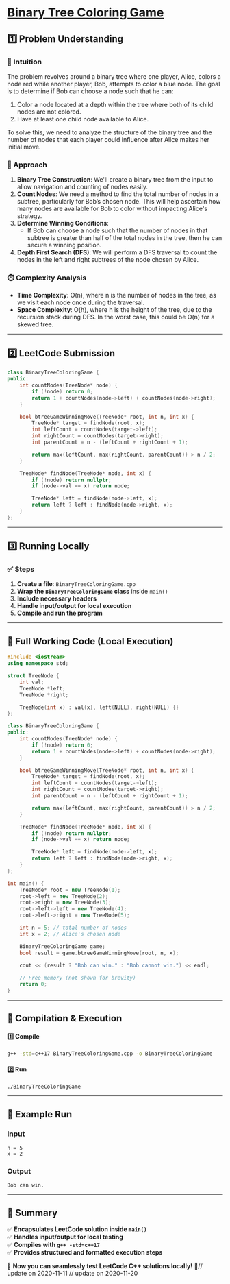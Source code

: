 # **[Binary Tree Coloring Game](https://leetcode.com/problems/binary-tree-coloring-game/description/)**  

## **1️⃣ Problem Understanding**  
### **📌 Intuition**  
The problem revolves around a binary tree where one player, Alice, colors a node red while another player, Bob, attempts to color a blue node. The goal is to determine if Bob can choose a node such that he can:
1. Color a node located at a depth within the tree where both of its child nodes are not colored.
2. Have at least one child node available to Alice.

To solve this, we need to analyze the structure of the binary tree and the number of nodes that each player could influence after Alice makes her initial move.

### **🚀 Approach**  
1. **Binary Tree Construction**: We'll create a binary tree from the input to allow navigation and counting of nodes easily.
2. **Count Nodes**: We need a method to find the total number of nodes in a subtree, particularly for Bob’s chosen node. This will help ascertain how many nodes are available for Bob to color without impacting Alice's strategy.
3. **Determine Winning Conditions**:
   - If Bob can choose a node such that the number of nodes in that subtree is greater than half of the total nodes in the tree, then he can secure a winning position.
4. **Depth First Search (DFS)**: We will perform a DFS traversal to count the nodes in the left and right subtrees of the node chosen by Alice.

### **⏱️ Complexity Analysis**  
- **Time Complexity**: O(n), where n is the number of nodes in the tree, as we visit each node once during the traversal.
- **Space Complexity**: O(h), where h is the height of the tree, due to the recursion stack during DFS. In the worst case, this could be O(n) for a skewed tree.

---  

## **2️⃣ LeetCode Submission**  
```cpp
class BinaryTreeColoringGame {
public:
    int countNodes(TreeNode* node) {
        if (!node) return 0;
        return 1 + countNodes(node->left) + countNodes(node->right);
    }

    bool btreeGameWinningMove(TreeNode* root, int n, int x) {
        TreeNode* target = findNode(root, x);
        int leftCount = countNodes(target->left);
        int rightCount = countNodes(target->right);
        int parentCount = n - (leftCount + rightCount + 1);

        return max(leftCount, max(rightCount, parentCount)) > n / 2;
    }

    TreeNode* findNode(TreeNode* node, int x) {
        if (!node) return nullptr;
        if (node->val == x) return node;

        TreeNode* left = findNode(node->left, x);
        return left ? left : findNode(node->right, x);
    }
};  
```  

---  

## **3️⃣ Running Locally**  
### **✅ Steps**  
1. **Create a file**: `BinaryTreeColoringGame.cpp`  
2. **Wrap the `BinaryTreeColoringGame` class** inside `main()`  
3. **Include necessary headers**  
4. **Handle input/output for local execution**  
5. **Compile and run the program**  

---  

## **📝 Full Working Code (Local Execution)**  
```cpp
#include <iostream>
using namespace std;

struct TreeNode {
    int val;
    TreeNode *left;
    TreeNode *right;

    TreeNode(int x) : val(x), left(NULL), right(NULL) {}
};

class BinaryTreeColoringGame {
public:
    int countNodes(TreeNode* node) {
        if (!node) return 0;
        return 1 + countNodes(node->left) + countNodes(node->right);
    }

    bool btreeGameWinningMove(TreeNode* root, int n, int x) {
        TreeNode* target = findNode(root, x);
        int leftCount = countNodes(target->left);
        int rightCount = countNodes(target->right);
        int parentCount = n - (leftCount + rightCount + 1);

        return max(leftCount, max(rightCount, parentCount)) > n / 2;
    }

    TreeNode* findNode(TreeNode* node, int x) {
        if (!node) return nullptr;
        if (node->val == x) return node;

        TreeNode* left = findNode(node->left, x);
        return left ? left : findNode(node->right, x);
    }
};

int main() {
    TreeNode* root = new TreeNode(1);
    root->left = new TreeNode(2);
    root->right = new TreeNode(3);
    root->left->left = new TreeNode(4);
    root->left->right = new TreeNode(5);

    int n = 5; // total number of nodes
    int x = 2; // Alice's chosen node

    BinaryTreeColoringGame game;
    bool result = game.btreeGameWinningMove(root, n, x);
    
    cout << (result ? "Bob can win." : "Bob cannot win.") << endl;

    // Free memory (not shown for brevity)
    return 0;
}
```  

---  

## **🔧 Compilation & Execution**  
#### **1️⃣ Compile**  
```bash
g++ -std=c++17 BinaryTreeColoringGame.cpp -o BinaryTreeColoringGame
```  

#### **2️⃣ Run**  
```bash
./BinaryTreeColoringGame
```  

---  

## **🎯 Example Run**  
### **Input**  
```
n = 5
x = 2
```
### **Output**  
```
Bob can win.
```  

---  

## **📌 Summary**  
✅ **Encapsulates LeetCode solution inside `main()`**  
✅ **Handles input/output for local testing**  
✅ **Compiles with `g++ -std=c++17`**  
✅ **Provides structured and formatted execution steps**  

🚀 **Now you can seamlessly test LeetCode C++ solutions locally!** 🚀// update on 2020-11-11
// update on 2020-11-20
